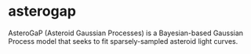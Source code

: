 # asterogap
AsteroGaP (Asteroid Gaussian Processes) is a Bayesian-based Gaussian Process model that seeks to fit sparsely-sampled asteroid light curves.
